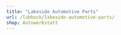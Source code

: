 ```yaml
---
title: "Lakeside Automotive Parts"
url: /lubbock/lakeside-automotive-parts/
shop: Autowerkstatt
---
```

